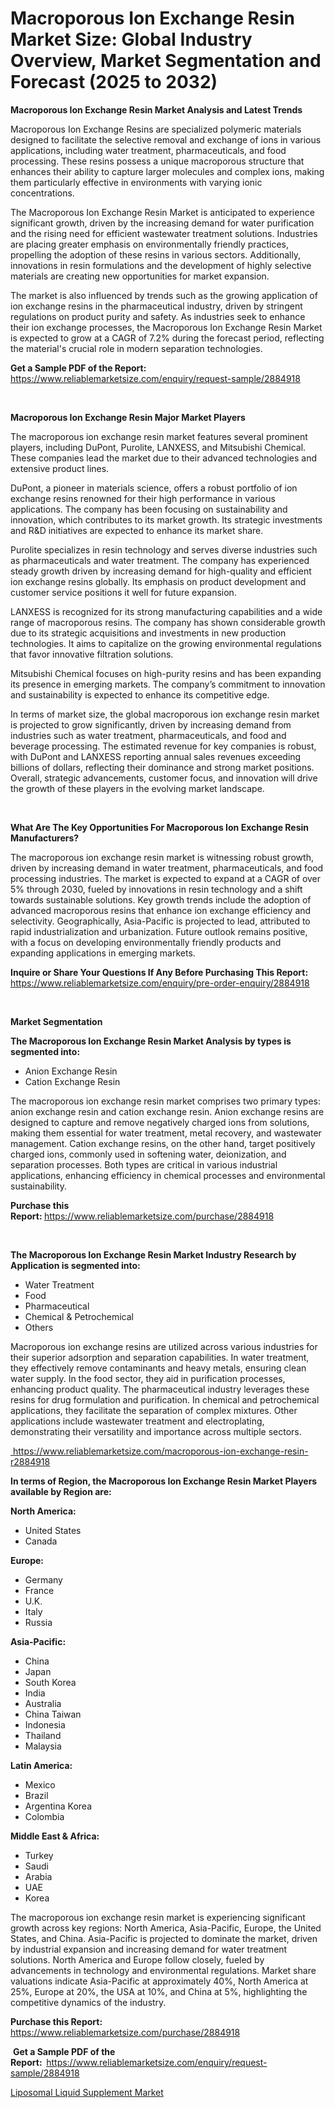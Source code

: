 <p><h1>Macroporous Ion Exchange Resin Market Size: Global Industry Overview, Market Segmentation and Forecast (2025 to 2032)</h1></p><p><strong>Macroporous Ion Exchange Resin Market Analysis and Latest Trends</strong></p>
<p><p>Macroporous Ion Exchange Resins are specialized polymeric materials designed to facilitate the selective removal and exchange of ions in various applications, including water treatment, pharmaceuticals, and food processing. These resins possess a unique macroporous structure that enhances their ability to capture larger molecules and complex ions, making them particularly effective in environments with varying ionic concentrations.</p><p>The Macroporous Ion Exchange Resin Market is anticipated to experience significant growth, driven by the increasing demand for water purification and the rising need for efficient wastewater treatment solutions. Industries are placing greater emphasis on environmentally friendly practices, propelling the adoption of these resins in various sectors. Additionally, innovations in resin formulations and the development of highly selective materials are creating new opportunities for market expansion.</p><p>The market is also influenced by trends such as the growing application of ion exchange resins in the pharmaceutical industry, driven by stringent regulations on product purity and safety. As industries seek to enhance their ion exchange processes, the Macroporous Ion Exchange Resin Market is expected to grow at a CAGR of 7.2% during the forecast period, reflecting the material's crucial role in modern separation technologies.</p></p>
<p><strong>Get a Sample PDF of the Report:&nbsp;</strong> <a href="https://www.reliablemarketsize.com/enquiry/request-sample/2884918?utm_campaign=3094&utm_medium=2&utm_source=Github&utm_content=ia&utm_term=13032025&utm_id=macroporous-ion-exchange-resin">https://www.reliablemarketsize.com/enquiry/request-sample/2884918</a></p>
<p>&nbsp;</p>
<p><strong>Macroporous Ion Exchange Resin Major Market Players</strong></p>
<p><p>The macroporous ion exchange resin market features several prominent players, including DuPont, Purolite, LANXESS, and Mitsubishi Chemical. These companies lead the market due to their advanced technologies and extensive product lines.</p><p>DuPont, a pioneer in materials science, offers a robust portfolio of ion exchange resins renowned for their high performance in various applications. The company has been focusing on sustainability and innovation, which contributes to its market growth. Its strategic investments and R&D initiatives are expected to enhance its market share.</p><p>Purolite specializes in resin technology and serves diverse industries such as pharmaceuticals and water treatment. The company has experienced steady growth driven by increasing demand for high-quality and efficient ion exchange resins globally. Its emphasis on product development and customer service positions it well for future expansion.</p><p>LANXESS is recognized for its strong manufacturing capabilities and a wide range of macroporous resins. The company has shown considerable growth due to its strategic acquisitions and investments in new production technologies. It aims to capitalize on the growing environmental regulations that favor innovative filtration solutions.</p><p>Mitsubishi Chemical focuses on high-purity resins and has been expanding its presence in emerging markets. The company’s commitment to innovation and sustainability is expected to enhance its competitive edge.</p><p>In terms of market size, the global macroporous ion exchange resin market is projected to grow significantly, driven by increasing demand from industries such as water treatment, pharmaceuticals, and food and beverage processing. The estimated revenue for key companies is robust, with DuPont and LANXESS reporting annual sales revenues exceeding billions of dollars, reflecting their dominance and strong market positions. Overall, strategic advancements, customer focus, and innovation will drive the growth of these players in the evolving market landscape.</p></p>
<p>&nbsp;</p>
<p><strong>What Are The Key Opportunities For Macroporous Ion Exchange Resin Manufacturers?</strong></p>
<p><p>The macroporous ion exchange resin market is witnessing robust growth, driven by increasing demand in water treatment, pharmaceuticals, and food processing industries. The market is expected to expand at a CAGR of over 5% through 2030, fueled by innovations in resin technology and a shift towards sustainable solutions. Key growth trends include the adoption of advanced macroporous resins that enhance ion exchange efficiency and selectivity. Geographically, Asia-Pacific is projected to lead, attributed to rapid industrialization and urbanization. Future outlook remains positive, with a focus on developing environmentally friendly products and expanding applications in emerging markets.</p></p>
<p><strong>Inquire or Share Your Questions If Any Before Purchasing This Report:</strong> <a href="https://www.reliablemarketsize.com/enquiry/pre-order-enquiry/2884918?utm_campaign=3094&utm_medium=2&utm_source=Github&utm_content=ia&utm_term=13032025&utm_id=macroporous-ion-exchange-resin">https://www.reliablemarketsize.com/enquiry/pre-order-enquiry/2884918</a></p>
<p>&nbsp;</p>
<p><strong>Market Segmentation</strong></p>
<p><strong>The Macroporous Ion Exchange Resin Market Analysis by types is segmented into:</strong></p>
<p><ul><li>Anion Exchange Resin</li><li>Cation Exchange Resin</li></ul></p>
<p><p>The macroporous ion exchange resin market comprises two primary types: anion exchange resin and cation exchange resin. Anion exchange resins are designed to capture and remove negatively charged ions from solutions, making them essential for water treatment, metal recovery, and wastewater management. Cation exchange resins, on the other hand, target positively charged ions, commonly used in softening water, deionization, and separation processes. Both types are critical in various industrial applications, enhancing efficiency in chemical processes and environmental sustainability.</p></p>
<p><strong>Purchase this Report:&nbsp;</strong><a href="https://www.reliablemarketsize.com/purchase/2884918?utm_campaign=3094&utm_medium=2&utm_source=Github&utm_content=ia&utm_term=13032025&utm_id=macroporous-ion-exchange-resin">https://www.reliablemarketsize.com/purchase/2884918</a></p>
<p>&nbsp;</p>
<p><strong>The Macroporous Ion Exchange Resin Market Industry Research by Application is segmented into:</strong></p>
<p><ul><li>Water Treatment</li><li>Food</li><li>Pharmaceutical</li><li>Chemical & Petrochemical</li><li>Others</li></ul></p>
<p><p>Macroporous ion exchange resins are utilized across various industries for their superior adsorption and separation capabilities. In water treatment, they effectively remove contaminants and heavy metals, ensuring clean water supply. In the food sector, they aid in purification processes, enhancing product quality. The pharmaceutical industry leverages these resins for drug formulation and purification. In chemical and petrochemical applications, they facilitate the separation of complex mixtures. Other applications include wastewater treatment and electroplating, demonstrating their versatility and importance across multiple sectors.</p></p>
<p><a href="https://www.reliablemarketsize.com/macroporous-ion-exchange-resin-r2884918?utm_campaign=3094&utm_medium=2&utm_source=Github&utm_content=ia&utm_term=13032025&utm_id=macroporous-ion-exchange-resin">&nbsp;https://www.reliablemarketsize.com/macroporous-ion-exchange-resin-r2884918</a></p>
<p><strong>In terms of Region, the Macroporous Ion Exchange Resin Market Players available by Region are:</strong></p>
<p>
    <p> <strong> North America: </strong>
        <ul>
            <li>United States</li>
            <li>Canada</li>
        </ul>
        </p> 
    <p> <strong> Europe: </strong>
        <ul>
            <li>Germany</li>
            <li>France</li>
            <li>U.K.</li>
            <li>Italy</li>
            <li>Russia</li>
        </ul>
        </p> 
    <p> <strong> Asia-Pacific: </strong>
        <ul>
            <li>China</li>
            <li>Japan</li>
            <li>South Korea</li>
            <li>India</li>
            <li>Australia</li>
            <li>China Taiwan</li>
            <li>Indonesia</li>
            <li>Thailand</li>
            <li>Malaysia</li>
        </ul>
        </p> 
    <p> <strong> Latin America: </strong>
        <ul>
            <li>Mexico</li>
            <li>Brazil</li>
            <li>Argentina Korea</li>
            <li>Colombia</li>
        </ul>
        </p> 
    <p> <strong> Middle East & Africa: </strong>
        <ul>
            <li>Turkey</li>
            <li>Saudi</li>
            <li>Arabia</li>
            <li>UAE</li>
            <li>Korea</li>
        </ul>
    </p>
    </p>
<p><p>The macroporous ion exchange resin market is experiencing significant growth across key regions: North America, Asia-Pacific, Europe, the United States, and China. Asia-Pacific is projected to dominate the market, driven by industrial expansion and increasing demand for water treatment solutions. North America and Europe follow closely, fueled by advancements in technology and environmental regulations. Market share valuations indicate Asia-Pacific at approximately 40%, North America at 25%, Europe at 20%, the USA at 10%, and China at 5%, highlighting the competitive dynamics of the industry.</p></p>
<p><strong>Purchase this Report: </strong><a href="https://www.reliablemarketsize.com/purchase/2884918?utm_campaign=3094&utm_medium=2&utm_source=Github&utm_content=ia&utm_term=13032025&utm_id=macroporous-ion-exchange-resin">https://www.reliablemarketsize.com/purchase/2884918</a></p>
<p>&nbsp;<strong>Get a Sample PDF of the Report:&nbsp;&nbsp;</strong><a href="https://www.reliablemarketsize.com/enquiry/request-sample/2884918?utm_campaign=3094&utm_medium=2&utm_source=Github&utm_content=ia&utm_term=13032025&utm_id=macroporous-ion-exchange-resin">https://www.reliablemarketsize.com/enquiry/request-sample/2884918</a></p>
<p><strong></strong></p>
<p><p><a href="https://github.com/leyesamilej/Market-Research-Report-List-1/blob/main/liposomal-liquid-supplement-market.md?utm_campaign=3094&utm_medium=2&utm_source=Github&utm_content=ia&utm_term=13032025&utm_id=macroporous-ion-exchange-resin">Liposomal Liquid Supplement Market</a></p></p>